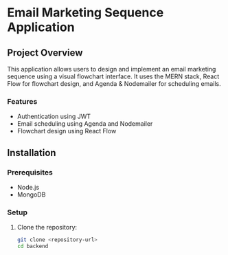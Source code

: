 # Email Marketing Sequence Application

## Project Overview
This application allows users to design and implement an email marketing sequence using a visual flowchart interface. It uses the MERN stack, React Flow for flowchart design, and Agenda & Nodemailer for scheduling emails.

### Features
- Authentication using JWT
- Email scheduling using Agenda and Nodemailer
- Flowchart design using React Flow

## Installation

### Prerequisites
- Node.js
- MongoDB

### Setup
1. Clone the repository:
   ```bash
   git clone <repository-url>
   cd backend

